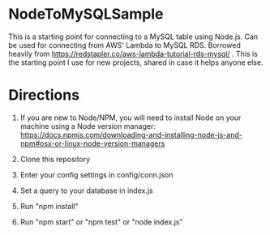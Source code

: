 # NodeToMySQLSample
This is a starting point for connecting to a MySQL table using Node.js. Can be used for connecting from AWS' Lambda to MySQL RDS. Borrowed heavily from https://redstapler.co/aws-lambda-tutorial-rds-mysql/  . This is the starting point I use for new projects, shared in case it helps anyone else.


# Directions
1. If you are new to Node/NPM, you will need to install Node on your machine using a Node version manager: https://docs.npmjs.com/downloading-and-installing-node-js-and-npm#osx-or-linux-node-version-managers

2. Clone this repository

3. Enter your config settings in config/conn.json

4. Set a query to your database in index.js

5. Run "npm install"

6. Run "npm start" or "npm test" or "node index.js"




